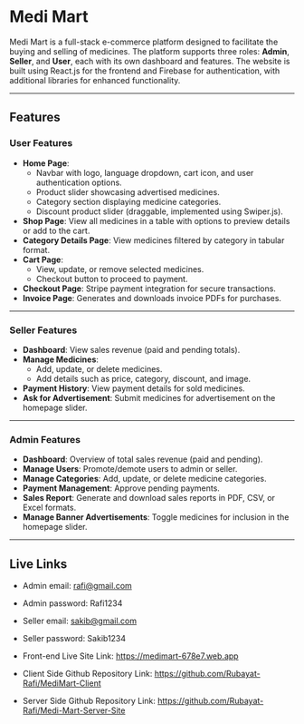 # Medi Mart

Medi Mart is a full-stack e-commerce platform designed to facilitate the buying and selling of medicines. The platform supports three roles: **Admin**, **Seller**, and **User**, each with its own dashboard and features. The website is built using React.js for the frontend and Firebase for authentication, with additional libraries for enhanced functionality.

---

## Features

### User Features
- **Home Page**:  
  - Navbar with logo, language dropdown, cart icon, and user authentication options.
  - Product slider showcasing advertised medicines.
  - Category section displaying medicine categories.
  - Discount product slider (draggable, implemented using Swiper.js).
- **Shop Page**: View all medicines in a table with options to preview details or add to the cart.
- **Category Details Page**: View medicines filtered by category in tabular format.
- **Cart Page**:  
  - View, update, or remove selected medicines.
  - Checkout button to proceed to payment.
- **Checkout Page**: Stripe payment integration for secure transactions.
- **Invoice Page**: Generates and downloads invoice PDFs for purchases.

---

### Seller Features
- **Dashboard**: View sales revenue (paid and pending totals).
- **Manage Medicines**:  
  - Add, update, or delete medicines.
  - Add details such as price, category, discount, and image.
- **Payment History**: View payment details for sold medicines.
- **Ask for Advertisement**: Submit medicines for advertisement on the homepage slider.

---

### Admin Features
- **Dashboard**: Overview of total sales revenue (paid and pending).
- **Manage Users**: Promote/demote users to admin or seller.
- **Manage Categories**: Add, update, or delete medicine categories.
- **Payment Management**: Approve pending payments.
- **Sales Report**: Generate and download sales reports in PDF, CSV, or Excel formats.
- **Manage Banner Advertisements**: Toggle medicines for inclusion in the homepage slider.

---

## Live Links

- Admin email: rafi@gmail.com
- Admin password: Rafi1234

- Seller email: sakib@gmail.com
- Seller password: Sakib1234

- Front-end Live Site Link: https://medimart-678e7.web.app

- Client Side Github Repository Link: https://github.com/Rubayat-Rafi/MediMart-Client
- Server Side Github Repository Link: https://github.com/Rubayat-Rafi/Medi-Mart-Server-Site


